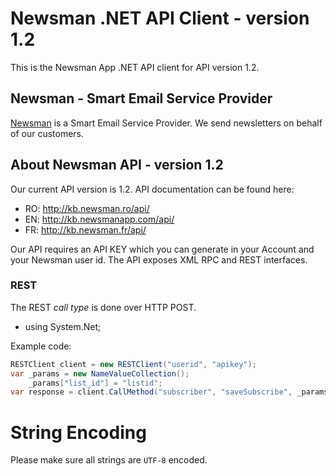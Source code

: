 # Newsman .NET API Client - version 1.2

This is the Newsman App .NET API client for API version 1.2.

## Newsman - Smart Email Service Provider

[Newsman](http://www.newsmanapp.com "Smart Email Service Provider") is a Smart Email Service Provider. 
We send newsletters on behalf of our customers.

## About Newsman API - version 1.2

Our current API version is 1.2. API documentation can be found here:

* RO: http://kb.newsman.ro/api/
* EN: http://kb.newsmanapp.com/api/
* FR: http://kb.newsman.fr/api/
 
Our API requires an API KEY which you can generate in your Account and your Newsman user id.
The API exposes XML RPC and REST interfaces.

### REST

The REST *call type* is done over HTTP POST.

* using System.Net;

Example code:

```c#
RESTClient client = new RESTClient("userid", "apikey");
var _params = new NameValueCollection();
    _params["list_id"] = "listid";
var response = client.CallMethod("subscriber", "saveSubscribe", _params);

```

# String Encoding

Please make sure all strings are `UTF-8` encoded.
